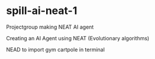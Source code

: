 # spill-ai-neat-1
Projectgroup making NEAT AI agent

Creating an AI Agent using NEAT (Evolutionary algorithms)

NEAD to import gym cartpole in terminal


